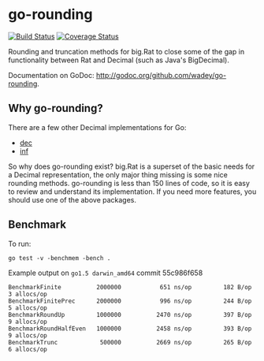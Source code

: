 go-rounding
===========

[![Build Status](https://travis-ci.org/wadey/go-rounding.png?branch=master)](https://travis-ci.org/wadey/go-rounding)
[![Coverage Status](https://coveralls.io/repos/wadey/go-rounding/badge.png?branch=master)](https://coveralls.io/r/wadey/go-rounding?branch=master)

Rounding and truncation methods for big.Rat to close some of the gap in
functionality between Rat and Decimal (such as Java's BigDecimal).

Documentation on GoDoc: <http://godoc.org/github.com/wadey/go-rounding>.

Why go-rounding?
----------------

There are a few other Decimal implementations for Go:

- [dec](http://godoc.org/code.google.com/p/godec/dec)
- [inf](http://godoc.org/speter.net/go/exp/math/dec/inf)

So why does go-rounding exist? big.Rat is a superset of the basic needs for
a Decimal representation, the only major thing missing is some nice rounding
methods. go-rounding is less than 150 lines of code, so it is easy to review
and understand its implementation. If you need more features, you should use
one of the above packages.

Benchmark
---------

To run:

    go test -v -benchmem -bench .

Example output on `go1.5 darwin_amd64` commit 55c986f658

    BenchmarkFinite          2000000           651 ns/op         182 B/op          3 allocs/op
    BenchmarkFinitePrec      2000000           996 ns/op         244 B/op          5 allocs/op
    BenchmarkRoundUp         1000000          2470 ns/op         397 B/op          9 allocs/op
    BenchmarkRoundHalfEven   1000000          2458 ns/op         393 B/op          9 allocs/op
    BenchmarkTrunc            500000          2669 ns/op         265 B/op          6 allocs/op
